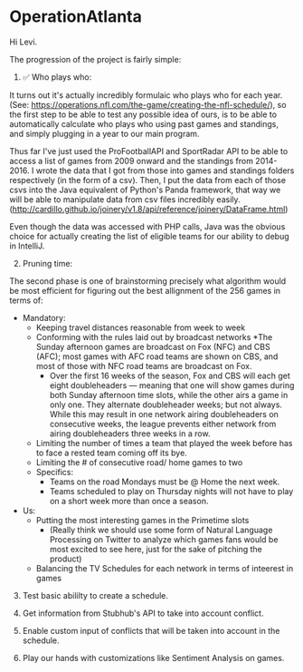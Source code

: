 # OperationAtlanta
Hi Levi.

The progression of the project is fairly simple:

1. ✅ Who plays who: 

  It turns out it's actually incredibly formulaic who plays who for each year. (See: https://operations.nfl.com/the-game/creating-the-nfl-schedule/), so the first step to be able to test any possible idea of ours, is to be able to automatically calculate who plays who using past games and standings, and simply plugging in a year to our main program.
 
 Thus far I've just used the ProFootballAPI and SportRadar API to be able to access a list of games from 2009 onward and the standings from 2014-2016. I wrote the data that I got from those into games and standings folders respectively (in the form of a csv). Then, I put the data from each of those csvs into the Java equivalent of Python's Panda framework, that way we will be able to manipulate data from csv files incredibly easily. (http://cardillo.github.io/joinery/v1.8/api/reference/joinery/DataFrame.html)

Even though the data was accessed with PHP calls, Java was the obvious choice for actually creating the list of eligible teams for our ability to debug in IntelliJ. 
  
2. Pruning time: 

  The second phase is one of brainstorming precisely what algorithm would be most efficient for figuring out the best allignment of the 256 games in terms of: 
  
  * Mandatory: 
      * Keeping travel distances reasonable from week to week
      * Conforming with the rules laid out by broadcast networks 
          *The Sunday afternoon games are broadcast on Fox (NFC) and CBS (AFC); most games with AFC road teams are shown on CBS, and most of those with NFC road teams are broadcast on Fox.
          * Over the first 16 weeks of the season, Fox and CBS will each get eight doubleheaders — meaning that one will show games during both Sunday afternoon time slots, while the other airs a game in only one. They alternate doubleheader weeks; but not always. While this may result in one network airing doubleheaders on consecutive weeks, the league prevents either network from airing doubleheaders three weeks in a row.
     * Limiting the number of times a team that played the week before has to face a rested team coming off its bye.
     * Limiting the # of consecutive road/ home games to two
     * Specifics: 
        * Teams on the road Mondays must be @ Home the next week.
        * Teams scheduled to play on Thursday nights will not have to play on a short week more than once a season. 
* Us: 
    * Putting the most interesting games in the Primetime slots 
        * (Really think we should use some form of Natural Language Processing on Twitter to analyze which games fans would be most excited to see here, just for the sake of pitching the product) 
    * Balancing the TV Schedules for each network in terms of inteerest in games
    
3. Test basic abililty to create a schedule.

4. Get information from Stubhub's API to take into account conflict. 

5. Enable custom input of conflicts that will be taken into account in the schedule. 

6. Play our hands with customizations like Sentiment Analysis on games.
